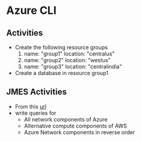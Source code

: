# Azure CLI

## Activities
* Create the following resource groups
    1. name: "group1" location: "centralus"
    2. name: "group2" location: "westus"
    3. name: "group3" location: "centralindia"
* Create a database in resource group1

## JMES Activities
* From this [url](https://gist.github.com/shaikkhajaibrahim/1762f1bac72981bbef219f216726d661)
* write queries for 
    * All network components of Azure
    * Alternative compute components of AWS
    * Azure Network components in reverse order